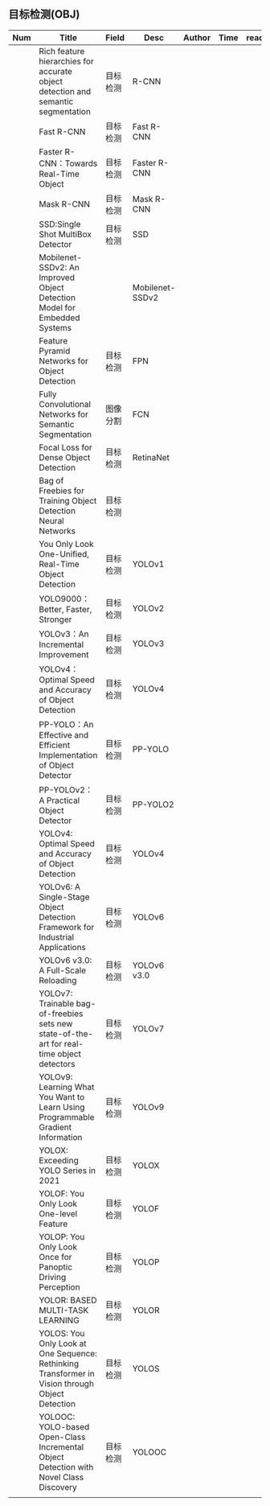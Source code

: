 ## 目标检测(OBJ)

| Num | Title                                                                                           | Field | Desc            | Author | Time | read |
| --- | ----------------------------------------------------------------------------------------------- | ----- | --------------- | ------ | ---- | ---- |
|     | Rich feature hierarchies for accurate object detection and semantic segmentation                | 目标检测  | R-CNN           |        |      |      |
|     | Fast R-CNN                                                                                      | 目标检测  | Fast R-CNN      |        |      |      |
|     | Faster R-CNN：Towards Real-Time Object                                                           | 目标检测  | Faster R-CNN    |        |      |      |
|     | Mask R-CNN                                                                                      | 目标检测  | Mask R-CNN      |        |      |      |
|     | SSD:Single Shot MultiBox Detector                                                               | 目标检测  | SSD             |        |      |      |
|     | Mobilenet-SSDv2: An Improved Object Detection Model for Embedded Systems                        |       | Mobilenet-SSDv2 |        |      |      |
|     | Feature Pyramid Networks for Object Detection                                                   | 目标检测  | FPN             |        |      |      |
|     | Fully Convolutional Networks for Semantic Segmentation                                          | 图像分割  | FCN             |        |      |      |
|     | Focal Loss for Dense Object Detection                                                           | 目标检测  | RetinaNet       |        |      |      |
|     | Bag of Freebies for Training Object Detection Neural Networks                                   | 目标检测  |                 |        |      |      |
|     | You Only Look One-Unified, Real-Time Object Detection                                           | 目标检测  | YOLOv1          |        |      |      |
|     | YOLO9000：Better, Faster, Stronger                                                               | 目标检测  | YOLOv2          |        |      |      |
|     | YOLOv3：An Incremental Improvement                                                               | 目标检测  | YOLOv3          |        |      |      |
|     | YOLOv4：Optimal Speed and Accuracy of Object Detection                                           | 目标检测  | YOLOv4          |        |      |      |
|     | PP-YOLO：An Effective and Efficient Implementation of Object Detector                            | 目标检测  | PP-YOLO         |        |      |      |
|     | PP-YOLOv2：A Practical Object Detector                                                           | 目标检测  | PP-YOLO2        |        |      |      |
|     | YOLOv4: Optimal Speed and Accuracy of Object Detection                                          | 目标检测  | YOLOv4          |        |      |      |
|     | YOLOv6: A Single-Stage Object Detection Framework for Industrial Applications                   | 目标检测  | YOLOv6          |        |      |      |
|     | YOLOv6 v3.0: A Full-Scale Reloading                                                             | 目标检测  | YOLOv6 v3.0     |        |      |      |
|     | YOLOv7: Trainable bag-of-freebies sets new state-of-the-art for real-time object detectors      | 目标检测  | YOLOv7          |        |      |      |
|     | YOLOv9: Learning What You Want to Learn Using Programmable Gradient Information                 | 目标检测  | YOLOv9          |        |      |      |
|     | YOLOX: Exceeding YOLO Series in 2021                                                            | 目标检测  | YOLOX           |        |      |      |
|     | YOLOF: You Only Look One-level Feature                                                          | 目标检测  | YOLOF           |        |      |      |
|     | YOLOP: You Only Look Once for Panoptic Driving Perception                                       | 目标检测  | YOLOP           |        |      |      |
|     | YOLOR: BASED MULTI-TASK LEARNING                                                                | 目标检测  | YOLOR           |        |      |      |
|     | YOLOS: You Only Look at One Sequence: Rethinking Transformer in Vision through Object Detection | 目标检测  | YOLOS           |        |      |      |
|     | YOLOOC: YOLO-based Open-Class Incremental Object Detection with Novel Class Discovery           | 目标检测  | YOLOOC          |        |      |      |
|     |                                                                                                 |       |                 |        |      |      |
